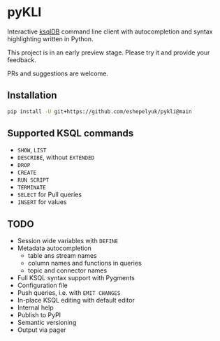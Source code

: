 # pyKLI

Interactive [ksqlDB](https://ksqldb.io/) command line client
with autocompletion and syntax highlighting written in Python.

This project is in an early preview stage. Please try it and provide your feedback.

PRs and suggestions are welcome.

## Installation

```sh
pip install -U git+https://github.com/eshepelyuk/pykli@main
```

## Supported KSQL commands

* `SHOW`, `LIST`
* `DESCRIBE`, without `EXTENDED`
* `DROP`
* `CREATE`
* `RUN SCRIPT`
* `TERMINATE`
* `SELECT`  for Pull queries
* `INSERT` for values

## TODO

* Session wide variables with `DEFINE`
* Metadata autocompletion
    * table ans stream names
    * column names and functions in queries
    * topic and connector names
* Full KSQL syntax support with Pygments
* Configuration file
* Push queries, i.e. with `EMIT CHANGES`
* In-place KSQL editing with default editor
* Internal help
* Publish to PyPI
* Semantic versioning 
* Output via pager
